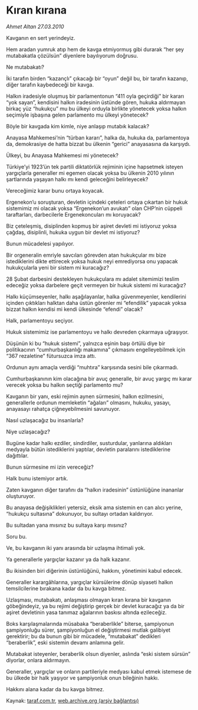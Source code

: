 # Kıran kırana

*Ahmet Altan 27.03.2010*

<div class="yazi"><p>Kavganın en sert yerindeyiz.</p>
<p>Hem aradan yumruk atıp hem de kavga etmiyormuş gibi durarak “her şey mutabakatla çözülsün” diyenlere bayılıyorum doğrusu.</p>
<p>Ne mutabakatı?</p>
<p>İki tarafın birden “kazançlı” çıkacağı bir “oyun” değil bu, bir tarafın kazanıp, diğer tarafın kaybedeceği bir kavga.</p>
<p>Halkın iradesiyle oluşmuş bir parlamentonun “411 oyla geçirdiği” bir kararı “yok sayan”, kendisini halkın iradesinin üstünde gören, hukuka aldırmayan birkaç yüz “hukukçu” mu bu ülkeyi orduyla birlikte yönetecek yoksa halkın seçimiyle işbaşına gelen parlamento mu ülkeyi yönetecek?</p>
<p>Böyle bir kavgada kim kimle, niye anlaşıp mutabık kalacak?</p>
<p>Anayasa Mahkemesi’nin “türban kararı”, halka da, hukuka da, parlamentoya da, demokrasiye de hatta bizzat bu ülkenin “gerici” anayasasına da karşıydı.</p>
<p>Ülkeyi, bu Anayasa Mahkemesi mi yönetecek?</p>
<p>Türkiye’yi 1923’ün tek partili diktatörlük rejiminin içine hapsetmek isteyen yargıçlarla generaller mi egemen olacak yoksa bu ülkenin 2010 yılının şartlarında yaşayan halkı mı kendi geleceğini belirleyecek?</p>
<p>Vereceğimiz karar bunu ortaya koyacak.</p>
<p>Ergenekon’u soruşturan, devletin içindeki çeteleri ortaya çıkartan bir hukuk sistemimiz mi olacak yoksa “Ergenekon’un avukatı” olan CHP’nin cüppeli taraftarları, darbecilerle Ergenekoncuları mı koruyacak?</p>
<p>Biz çeteleşmiş, disiplinden kopmuş bir aşiret devleti mi istiyoruz yoksa çağdaş, disiplinli, hukuka uygun bir devlet mi istiyoruz?</p>
<p>Bunun mücadelesi yapılıyor.</p>
<p>Bir orgeneralin emriyle savcıları görevden atan hukukçular mı bize istediklerini dikte ettirecek yoksa hukuk neyi emrediyorsa onu yapacak hukukçularla yeni bir sistem mi kuracağız?</p>
<p>28 Şubat darbesini destekleyen hukukçulara mı adalet sitemimizi teslim edeceğiz yoksa darbelere geçit vermeyen bir hukuk sistemi mi kuracağız?</p>
<p>Halkı küçümseyenler, halkı aşağılayanlar, halka güvenmeyenler, kendilerini içinden çıktıkları halktan daha üstün görenler mi “efendilik” yapacak yoksa bizzat halkın kendisi mi kendi ülkesinde “efendi” olacak?</p>
<p>Halk, parlamentoyu seçiyor.</p>
<p>Hukuk sistemimiz ise parlamentoyu ve halkı devreden çıkarmaya uğraşıyor.</p>
<p>Düşünün ki bu “hukuk sistemi”, yalnızca eşinin başı örtülü diye bir politikacının “cumhurbaşkanlığı makamına” çıkmasını engelleyebilmek için “367 rezaletine” fütursuzca imza attı.</p>
<p>Ordunun aynı amaçla verdiği “muhtıra” karşısında sesini bile çıkarmadı.</p>
<p>Cumhurbaşkanının kim olacağına bir avuç generalle, bir avuç yargıç mı karar verecek yoksa bu halkın seçtiği parlamento mu?</p>
<p>Kavganın bir yanı, eski rejimin aynen sürmesini, halkın ezilmesini, generallerle ordunun memleketin “ağaları” olmasını, hukuku, yasayı, anayasayı rahatça çiğneyebilmesini savunuyor.</p>
<p>Nasıl uzlaşacağız bu insanlarla?</p>
<p>Niye uzlaşacağız?</p>
<p>Bugüne kadar halkı ezdiler, sindirdiler, susturdular, yanlarına aldıkları medyayla bütün istediklerini yaptılar, devletin paralarını istediklerine dağıttılar.</p>
<p>Bunun sürmesine mi izin vereceğiz?</p>
<p>Halk bunu istemiyor artık.</p>
<p>Zaten kavganın diğer tarafını da “halkın iradesinin” üstünlüğüne inananlar oluşturuyor.</p>
<p>Bu anayasa değişiklikleri yetersiz, eksik ama sistemin en can alıcı yerine, “hukukçu sultasına” dokunuyor, bu sultayı ortadan kaldırıyor.</p>
<p>Bu sultadan yana mısınız bu sultaya karşı mısınız?</p>
<p>Soru bu.</p>
<p>Ve, bu kavganın iki yanı arasında bir uzlaşma ihtimali yok.</p>
<p>Ya generallerle yargıçlar kazanır ya da halk kazanır.</p>
<p>Bu ikisinden biri diğerinin üstünlüğünü, hakkını, yönetimini kabul edecek.</p>
<p>Generaller karargâhlarına, yargıçlar kürsülerine dönüp siyaseti halkın temsilcilerine bırakana kadar da bu kavga bitmez.</p>
<p>Uzlaşması, mutabakatı, anlaşması olmayan kıran kırana bir kavganın göbeğindeyiz, ya bu rejimi değiştirip gerçek bir devlet kuracağız ya da bir aşiret devletinin yasa tanımaz ağalarının baskısı altında ezileceğiz.</p>
<p>Boks karşılaşmalarında müsabaka “beraberlikle” biterse, şampiyonun şampiyonluğu sürer, şampiyonluğun el değiştirmesi mutlak galibiyet gerektirir; bu da bunun gibi bir mücadele, “mutabakat” dedikleri “beraberlik”, eski sistemin devamı anlamına gelir.</p>
<p>Mutabakat isteyenler, beraberlik olsun diyenler, aslında “eski sistem sürsün” diyorlar, onlara aldırmayın.</p>
<p>Generaller, yargıçlar ve onların partileriyle medyası kabul etmek istemese de bu ülkede bir halk yaşıyor ve şampiyonluk onun bileğinin hakkı.</p>
<p>Hakkını alana kadar da bu kavga bitmez.</p></div>

Kaynak: [taraf.com.tr](http://www.taraf.com.tr:80/makale/10632.htm), [web.archive.org (arşiv bağlantısı)](http://web.archive.org/web/20100331133318/http://www.taraf.com.tr:80/makale/10632.htm)

